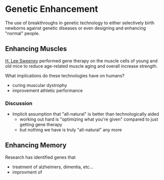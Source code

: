 # Genetic Enhancement

The use of breakthroughs in genetic technology to either selectively birth
newborns against genetic diseases or even designing and enhancing "normal"
people. 

## Enhancing Muscles

[H. Lee Sweeney](https://en.wikipedia.org/wiki/Lee_Sweeney) performed gene
therapy on the muscle cells of young and old mice to reduce age-related
muscle aging and overall increase strength.

What implications do these technologies have on humans?

* curing muscular dystrophy
* improvement athletic performance

### Discussion

* Implicit assumption that "all-natural" is better than technologically aided
    * working out hard is "optimizing what you're given" compared to just 
      getting gene therapy
    * but nothing we have is truly "all-natural" any more

## Enhancing Memory

Research has identified genes that 

* treatment of alzheimers, dimentia, etc...
* improvment of 
